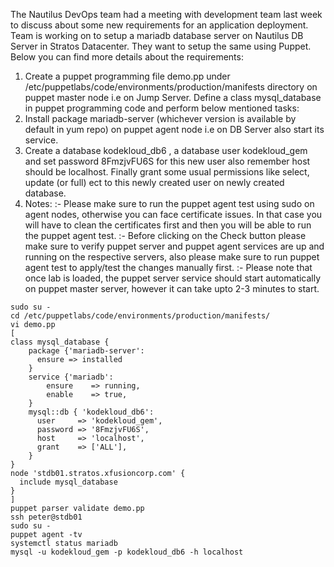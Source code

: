 The Nautilus DevOps team had a meeting with development team last week to discuss about some new requirements for an application deployment. Team is working on to setup a mariadb database server on Nautilus DB Server in Stratos Datacenter. They want to setup the same using Puppet. Below you can find more details about the requirements:
1. Create a puppet programming file demo.pp under /etc/puppetlabs/code/environments/production/manifests directory on puppet master node i.e on Jump Server. Define a class mysql_database in puppet programming code and perform below mentioned tasks:
2. Install package mariadb-server (whichever version is available by default in yum repo) on puppet agent node i.e on DB Server also start its service.
3. Create a database kodekloud_db6 , a database user kodekloud_gem and set password 8FmzjvFU6S for this new user also remember host should be localhost. Finally grant some usual permissions like select, update (or full) ect to this newly created user on newly created database.
4. Notes: :- Please make sure to run the puppet agent test using sudo on agent nodes, otherwise you can face certificate issues. In that case you will have to clean the certificates first and then you will be able to run the puppet agent test.
:- Before clicking on the Check button please make sure to verify puppet server and puppet agent services are up and running on the respective servers, also please make sure to run puppet agent test to apply/test the changes manually first.
:- Please note that once lab is loaded, the puppet server service should start automatically on puppet master server, however it can take upto 2-3 minutes to start.

```
sudo su -
cd /etc/puppetlabs/code/environments/production/manifests/
vi demo.pp
[
class mysql_database {
    package {'mariadb-server':
      ensure => installed
    }
    service {'mariadb':
        ensure    => running,
        enable    => true,
    }    
    mysql::db { 'kodekloud_db6':
      user     => 'kodekloud_gem',
      password => '8FmzjvFU6S',
      host     => 'localhost',
      grant    => ['ALL'],
    }
}
node 'stdb01.stratos.xfusioncorp.com' {
  include mysql_database
}  
]
puppet parser validate demo.pp
ssh peter@stdb01
sudo su -
puppet agent -tv
systemctl status mariadb 
mysql -u kodekloud_gem -p kodekloud_db6 -h localhost
```